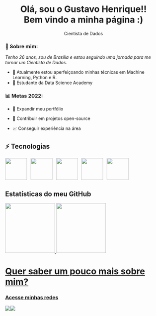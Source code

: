 <h1 align='center'>
  Olá, sou o Gustavo Henrique!!
  <br/>
  Bem vindo a minha página :)
</h1>

<p align='center'>
  Cientista de Dados
</p>

### 🌻 Sobre mim:

<p>
  <em>
    Tenho 26 anos, sou de Brasília e estou seguindo uma jornada para me tornar um Cientista de Dados.
  </em>
</p>

- 🌱 Atualmente estou aperfeiçoando minhas técnicas em Machine Learning, Python e R.
- 🚀 Estudante da Data Science Academy

### 📊 Metas 2022:

- 📂 Expandir meu portfólio

- 🤝 Contribuir em projetos open-source

- 📈 Conseguir experiência na área

## ⚡ Tecnologias
<div >
  <img src="https://cdn.jsdelivr.net/gh/devicons/devicon/icons/python/python-original.svg" width="70" height="70" />&nbsp;&nbsp;
  <img src="https://cdn.jsdelivr.net/gh/devicons/devicon/icons/jupyter/jupyter-original-wordmark.svg" width="70" height="70" />&nbsp;&nbsp;
  <img src="https://cdn.jsdelivr.net/gh/devicons/devicon/icons/mysql/mysql-original-wordmark.svg" width="70" height="70" />&nbsp;&nbsp;
  <img src="https://cdn.jsdelivr.net/gh/devicons/devicon/icons/rstudio/rstudio-original.svg" width="70" height="70" />&nbsp;&nbsp;
  <img src="https://cdn.jsdelivr.net/gh/devicons/devicon/icons/git/git-original.svg" width="70" height="70" />&nbsp;&nbsp;
</div>       
  
 ## Estatísticas do meu GitHub
<div>
<a href="https://github.com/Gugah007">
<img height="160em"  src="https://github-readme-stats.vercel.app/api/top-langs/?username=Gugah007&layout=compact&langs_count=7&theme=dracula&locale=pt-br&count_private=true"/>&nbsp;<img height="160em" src="https://github-readme-stats.vercel.app/api?username=Gugah007&show_icons=true&theme=dracula&include_all_commits=true&count_private=true&locale=pt-br"/>
</div>
<div>
  
# Quer saber um pouco mais sobre mim?
### Acesse minhas redes
<div>
  <a href="https://www.instagram.com/gugahdourado/" target="_blank"><img src="https://img.shields.io/badge/-Instagram-%23E4405F?style=for-the-badge&logo=instagram&logoColor=white" target="blank"></a><a href="https://www.linkedin.com/in/gustavo-carreiro" target="_blank"><img src="https://img.shields.io/badge/-LinkedIn-%230077B5?style=for-the-badge&logo=linkedin&logoColor=white" target="blank"></a>   
</div>
